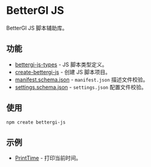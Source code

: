 # BetterGI JS

BetterGI JS 脚本辅助库。

## 功能

+ [bettergi-js-types](./packages/bettergi-js-types/README.md) - JS 脚本类型定义。
+ [create-bettergi-js](./packages/create-bettergi-js/README.md) - 创建 JS 脚本项目。
+ [manifest.schema.json](./schema/manifest.schema.json) - `manifest.json` 描述文件校验。
+ [settings.schema.json](./schema/settings.schema.json) - `settings.json` 配置文件校验。

## 使用

```bash
npm create bettergi-js
```

## 示例

+ [PrintTime](./examples/print-time/README.md) - 打印当前时间。
